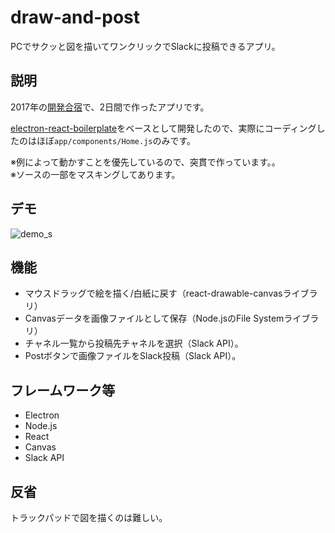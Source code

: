 # draw-and-post
PCでサクッと図を描いてワンクリックでSlackに投稿できるアプリ。

## 説明
2017年の[開発合宿](http://allabout-tech.hatenablog.com/entry/2017/07/31/114800)で、2日間で作ったアプリです。  

[electron-react-boilerplate](https://github.com/chentsulin/electron-react-boilerplate)をベースとして開発したので、実際にコーディングしたのはほぼ`app/components/Home.js`のみです。

※例によって動かすことを優先しているので、突貫で作っています。。  
※ソースの一部をマスキングしてあります。

## デモ
![demo_s](https://user-images.githubusercontent.com/1589431/36352203-b2eea468-14f8-11e8-8d8b-a60fcff3f513.png)

## 機能
+ マウスドラッグで絵を描く/白紙に戻す（react-drawable-canvasライブラリ）
+ Canvasデータを画像ファイルとして保存（Node.jsのFile Systemライブラリ）
+ チャネル一覧から投稿先チャネルを選択（Slack API）。
+ Postボタンで画像ファイルをSlack投稿（Slack API）。

## フレームワーク等
+ Electron
+ Node.js
+ React
+ Canvas
+ Slack API

## 反省
トラックパッドで図を描くのは難しい。
